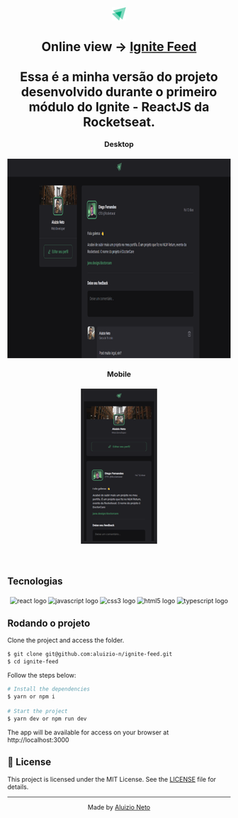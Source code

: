 <div align="center">
  <img height="30" src="./src/assets/ignite-logo.svg"  />
</div>

###

<h1 align="center">Online view -> <a href='https://ignite-feed-hazel-theta.vercel.app/' >Ignite Feed</a><br><br>Essa é a minha versão do projeto desenvolvido durante o primeiro módulo do Ignite - ReactJS da Rocketseat.</h1>

###

<h3 align="center">Desktop</h3>

###

<div align="center">
  <img height="450" src="./src/assets/captura-ignite-feed.png"  />
</div>

###

<h3 align="center">Mobile</h3>

###

<div align="center">
  <img height="350" src="./src/assets/captura-ignite-feed-mobile.png"  />
</div>

###

<br clear="both">

<h2 align="left">Tecnologias</h2>

###

<div align="center">
  <img src="https://cdn.jsdelivr.net/gh/devicons/devicon/icons/react/react-original.svg" height="40" width="52" alt="react logo"  />
  <img src="https://cdn.jsdelivr.net/gh/devicons/devicon/icons/javascript/javascript-original.svg" height="40" width="52" alt="javascript logo"  />
  <img src="https://cdn.jsdelivr.net/gh/devicons/devicon/icons/css3/css3-original.svg" height="40" width="52" alt="css3 logo"  />
  <img src="https://cdn.jsdelivr.net/gh/devicons/devicon/icons/html5/html5-original.svg" height="40" width="52" alt="html5 logo"  />
  <img src="https://cdn.jsdelivr.net/gh/devicons/devicon/icons/typescript/typescript-original.svg" height="40" width="52" alt="typescript logo" />

</div>

###

## Rodando o projeto

Clone the project and access the folder.

```bash
$ git clone git@github.com:aluizio-n/ignite-feed.git
$ cd ignite-feed
```

Follow the steps below:

```bash
# Install the dependencies
$ yarn or npm i

# Start the project
$ yarn dev or npm run dev
```

The app will be available for access on your browser at http://localhost:3000


## 📝 License

This project is licensed under the MIT License. See the [LICENSE](LICENSE.md) file for details.

---

<p align="center">Made by <a href="https://github.com/aluizio-n">Aluizio Neto</a></p>

